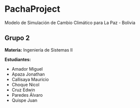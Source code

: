 # PachaProject
Modelo de Simulación de Cambio Climático para La Paz - Bolivia
## Grupo 2
**Materia:** Ingeniería de Sistemas II

**Estudiantes:** 
- Amador Miguel
- Apaza Jonathan
- Callisaya Mauricio 
- Choque Nicol 
- Cruz Edwin
- Paredes Álvaro
- Quispe Juan

